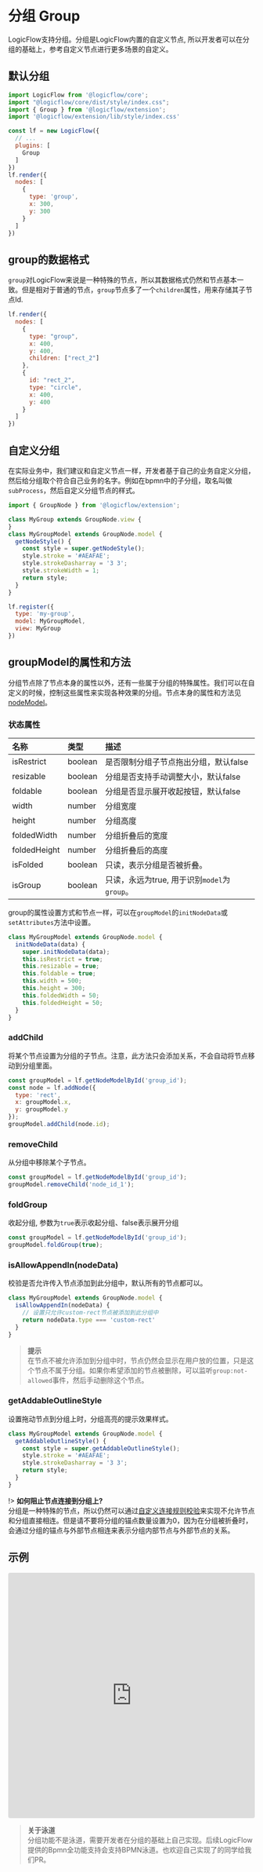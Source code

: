# 分组 Group

LogicFlow支持分组。分组是LogicFlow内置的自定义节点, 所以开发者可以在分组的基础上，参考自定义节点进行更多场景的自定义。

## 默认分组

```js
import LogicFlow from '@logicflow/core';
import "@logicflow/core/dist/style/index.css";
import { Group } from '@logicflow/extension';
import '@logicflow/extension/lib/style/index.css'

const lf = new LogicFlow({
  // ...
  plugins: [
    Group
  ]
})
lf.render({
  nodes: [
    {
      type: 'group',
      x: 300,
      y: 300
    }
  ]
})
```

## group的数据格式

`group`对LogicFlow来说是一种特殊的节点，所以其数据格式仍然和节点基本一致。但是相对于普通的节点，`group`节点多了一个`children`属性，用来存储其子节点Id.

```js
lf.render({
  nodes: [
    {
      type: "group",
      x: 400,
      y: 400,
      children: ["rect_2"]
    },
    {
      id: "rect_2",
      type: "circle",
      x: 400,
      y: 400
    }
  ]
})
```

## 自定义分组

在实际业务中，我们建议和自定义节点一样，开发者基于自己的业务自定义分组，然后给分组取个符合自己业务的名字。例如在bpmn中的子分组，取名叫做`subProcess`，然后自定义分组节点的样式。

```js
import { GroupNode } from '@logicflow/extension';

class MyGroup extends GroupNode.view {
}
class MyGroupModel extends GroupNode.model {
  getNodeStyle() {
    const style = super.getNodeStyle();
    style.stroke = '#AEAFAE';
    style.strokeDasharray = '3 3';
    style.strokeWidth = 1;
    return style;
  }
}

lf.register({
  type: 'my-group',
  model: MyGroupModel,
  view: MyGroup
})

```

## groupModel的属性和方法

分组节点除了节点本身的属性以外，还有一些属于分组的特殊属性。我们可以在自定义的时候，控制这些属性来实现各种效果的分组。节点本身的属性和方法见[nodeModel](../../api/nodeModelApi.md)。

### 状态属性

| 名称  | 类型   |  描述           |
| :---- | :----- | :------------- |
| isRestrict | boolean | 是否限制分组子节点拖出分组，默认false |
| resizable  | boolean |  分组是否支持手动调整大小，默认false   |
| foldable  | boolean |  分组是否显示展开收起按钮，默认false   |
| width  | number |  分组宽度   |
| height  | number |   分组高度   |
| foldedWidth  | number |  分组折叠后的宽度   |
| foldedHeight  | number |  分组折叠后的高度   |
| isFolded  | boolean |  只读，表示分组是否被折叠。   |
| isGroup  | boolean |  只读，永远为true, 用于识别`model`为`group`。   |

group的属性设置方式和节点一样，可以在`groupModel`的`initNodeData`或`setAttributes`方法中设置。

```js
class MyGroupModel extends GroupNode.model {
  initNodeData(data) {
    super.initNodeData(data);
    this.isRestrict = true;
    this.resizable = true;
    this.foldable = true;
    this.width = 500;
    this.height = 300;
    this.foldedWidth = 50;
    this.foldedHeight = 50;
  }
}
```

### addChild

将某个节点设置为分组的子节点。注意，此方法只会添加关系，不会自动将节点移动到分组里面。

```js
const groupModel = lf.getNodeModelById('group_id');
const node = lf.addNode({
  type: 'rect',
  x: groupModel.x,
  y: groupModel.y
});
groupModel.addChild(node.id);
```

### removeChild

从分组中移除某个子节点。

```js
const groupModel = lf.getNodeModelById('group_id');
groupModel.removeChild('node_id_1');
```

### foldGroup

收起分组, 参数为`true`表示收起分组、false表示展开分组

```js
const groupModel = lf.getNodeModelById('group_id');
groupModel.foldGroup(true);
```


### isAllowAppendIn(nodeData)

校验是否允许传入节点添加到此分组中，默认所有的节点都可以。

```js
class MyGroupModel extends GroupNode.model {
  isAllowAppendIn(nodeData) {
    // 设置只允许custom-rect节点被添加到此分组中
    return nodeData.type === 'custom-rect'
  }
}
```

> **提示**  
> 在节点不被允许添加到分组中时，节点仍然会显示在用户放的位置，只是这个节点不属于分组。如果你希望添加的节点被删除，可以监听`group:not-allowed`事件，然后手动删除这个节点。


### getAddableOutlineStyle

设置拖动节点到分组上时，分组高亮的提示效果样式。

```js
class MyGroupModel extends GroupNode.model {
  getAddableOutlineStyle() {
    const style = super.getAddableOutlineStyle();
    style.stroke = '#AEAFAE';
    style.strokeDasharray = '3 3';
    return style;
  }
}
```


!> **如何阻止节点连接到分组上?**  
分组是一种特殊的节点，所以仍然可以通过[自定义连接规则校验](http://logic-flow.org/guide/basic/node.html#%E8%87%AA%E5%AE%9A%E4%B9%89%E8%BF%9E%E6%8E%A5%E8%A7%84%E5%88%99%E6%A0%A1%E9%AA%8C)来实现不允许节点和分组直接相连。但是请不要将分组的锚点数量设置为0，因为在分组被折叠时，会通过分组的锚点与外部节点相连来表示分组内部节点与外部节点的关系。


## 示例

<iframe src="https://codesandbox.io/embed/bold-moore-vgvpf?fontsize=14&hidenavigation=1&theme=dark&view=preview"
     style="width:100%; height:500px; border:0; border-radius: 4px; overflow:hidden;"
     title="bold-moore-vgvpf"
     allow="accelerometer; ambient-light-sensor; camera; encrypted-media; geolocation; gyroscope; hid; microphone; midi; payment; usb; vr; xr-spatial-tracking"
     sandbox="allow-forms allow-modals allow-popups allow-presentation allow-same-origin allow-scripts"
   ></iframe>

> **关于泳道**  
> 分组功能不是泳道，需要开发者在分组的基础上自己实现。后续LogicFlow提供的Bpmn全功能支持会支持BPMN泳道。也欢迎自己实现了的同学给我们PR。
